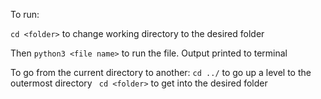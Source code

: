 To run:

`cd <folder>` to change working directory to the desired folder

Then `python3 <file name>` to run the file. Output printed to terminal

To go from the current directory to another:
`cd ../` to go up a level to the outermost directory
` cd <folder>` to get into the desired folder